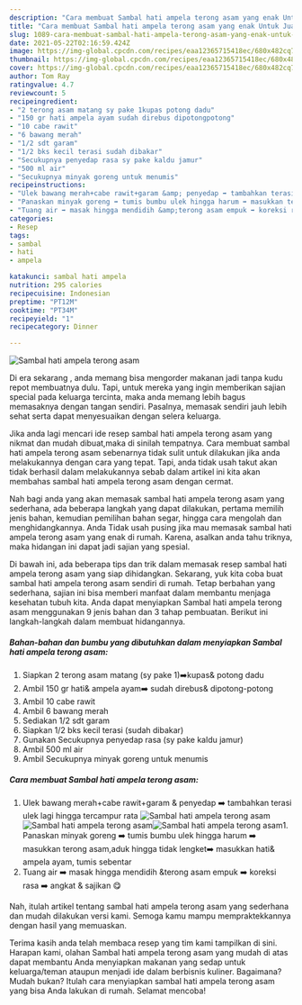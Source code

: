 ```yaml
---
description: "Cara membuat Sambal hati ampela terong asam yang enak Untuk Jualan"
title: "Cara membuat Sambal hati ampela terong asam yang enak Untuk Jualan"
slug: 1089-cara-membuat-sambal-hati-ampela-terong-asam-yang-enak-untuk-jualan
date: 2021-05-22T02:16:59.424Z
image: https://img-global.cpcdn.com/recipes/eaa12365715418ec/680x482cq70/sambal-hati-ampela-terong-asam-foto-resep-utama.jpg
thumbnail: https://img-global.cpcdn.com/recipes/eaa12365715418ec/680x482cq70/sambal-hati-ampela-terong-asam-foto-resep-utama.jpg
cover: https://img-global.cpcdn.com/recipes/eaa12365715418ec/680x482cq70/sambal-hati-ampela-terong-asam-foto-resep-utama.jpg
author: Tom Ray
ratingvalue: 4.7
reviewcount: 5
recipeingredient:
- "2 terong asam matang sy pake 1kupas potong dadu"
- "150 gr hati ampela ayam sudah direbus dipotongpotong"
- "10 cabe rawit"
- "6 bawang merah"
- "1/2 sdt garam"
- "1/2 bks kecil terasi sudah dibakar"
- "Secukupnya penyedap rasa sy pake kaldu jamur"
- "500 ml air"
- "Secukupnya minyak goreng untuk menumis"
recipeinstructions:
- "Ulek bawang merah+cabe rawit+garam &amp; penyedap ➡️ tambahkan terasi ulek lagi hingga tercampur rata"
- "Panaskan minyak goreng ➡️ tumis bumbu ulek hingga harum ➡️ masukkan terong asam,aduk hingga tidak lengket➡️ masukkan hati&amp; ampela ayam, tumis sebentar"
- "Tuang air ➡️ masak hingga mendidih &amp;terong asam empuk ➡️ koreksi rasa ➡️ angkat &amp; sajikan 😋"
categories:
- Resep
tags:
- sambal
- hati
- ampela

katakunci: sambal hati ampela 
nutrition: 295 calories
recipecuisine: Indonesian
preptime: "PT12M"
cooktime: "PT34M"
recipeyield: "1"
recipecategory: Dinner

---
```



![Sambal hati ampela terong asam](https://img-global.cpcdn.com/recipes/eaa12365715418ec/680x482cq70/sambal-hati-ampela-terong-asam-foto-resep-utama.jpg)

Di era  sekarang , anda memang bisa mengorder makanan jadi tanpa kudu repot membuatnya dulu. Tapi, untuk mereka yang ingin memberikan sajian special pada keluarga tercinta, maka anda memang lebih bagus memasaknya dengan tangan sendiri. Pasalnya, memasak sendiri jauh lebih sehat serta dapat menyesuaikan dengan selera keluarga.

Jika anda lagi mencari ide resep sambal hati ampela terong asam yang nikmat dan mudah dibuat,maka di sinilah tempatnya. Cara membuat sambal hati ampela terong asam  sebenarnya tidak sulit untuk dilakukan jika anda melakukannya dengan cara yang tepat. Tapi, anda tidak usah takut akan tidak berhasil dalam melakukannya 
sebab dalam artikel ini kita akan membahas sambal hati ampela terong asam dengan cermat.  



Nah bagi anda yang akan memasak sambal hati ampela terong asam yang sederhana, ada beberapa langkah yang dapat dilakukan, pertama memilih jenis bahan, kemudian pemilihan bahan segar, hingga cara mengolah dan menghidangkannya. Anda Tidak usah pusing jika mau memasak sambal hati ampela terong asam yang enak di rumah. Karena, asalkan anda  tahu triknya, maka hidangan ini dapat jadi sajian yang spesial.

Di bawah ini, ada beberapa tips dan trik dalam memasak resep sambal hati ampela terong asam yang siap dihidangkan. Sekarang, yuk kita coba buat sambal hati ampela terong asam sendiri di rumah. Tetap berbahan yang sederhana, sajian ini bisa memberi manfaat dalam membantu menjaga kesehatan tubuh kita. Anda dapat menyiapkan Sambal hati ampela terong asam menggunakan 9 jenis bahan dan 3 tahap pembuatan. Berikut ini langkah-langkah dalam membuat hidangannya.

<!--inarticleads1-->

##### Bahan-bahan dan bumbu yang dibutuhkan dalam menyiapkan Sambal hati ampela terong asam:

1. Siapkan 2 terong asam matang (sy pake 1)➡️kupas&amp; potong dadu
1. Ambil 150 gr hati&amp; ampela ayam➡️ sudah direbus&amp; dipotong-potong
1. Ambil 10 cabe rawit
1. Ambil 6 bawang merah
1. Sediakan 1/2 sdt garam
1. Siapkan 1/2 bks kecil terasi (sudah dibakar)
1. Gunakan Secukupnya penyedap rasa (sy pake kaldu jamur)
1. Ambil 500 ml air
1. Ambil Secukupnya minyak goreng untuk menumis




<!--inarticleads2-->

##### Cara membuat Sambal hati ampela terong asam:

1. Ulek bawang merah+cabe rawit+garam &amp; penyedap ➡️ tambahkan terasi ulek lagi hingga tercampur rata
<img src="https://img-global.cpcdn.com/steps/9b7ec3baa40e365c/160x128cq70/sambal-hati-ampela-terong-asam-langkah-memasak-1-foto.jpg" alt="Sambal hati ampela terong asam"><img src="https://img-global.cpcdn.com/steps/30ef58f72abfdfdd/160x128cq70/sambal-hati-ampela-terong-asam-langkah-memasak-1-foto.jpg" alt="Sambal hati ampela terong asam"><img src="https://img-global.cpcdn.com/steps/0006ddfbbfdd51d1/160x128cq70/sambal-hati-ampela-terong-asam-langkah-memasak-1-foto.jpg" alt="Sambal hati ampela terong asam">1. Panaskan minyak goreng ➡️ tumis bumbu ulek hingga harum ➡️ masukkan terong asam,aduk hingga tidak lengket➡️ masukkan hati&amp; ampela ayam, tumis sebentar
1. Tuang air ➡️ masak hingga mendidih &amp;terong asam empuk ➡️ koreksi rasa ➡️ angkat &amp; sajikan 😋




Nah, itulah artikel tentang  sambal hati ampela terong asam  yang sederhana dan mudah dilakukan versi kami. Semoga kamu mampu mempraktekkannya dengan hasil yang memuaskan. 

Terima kasih anda telah membaca resep yang tim kami tampilkan di sini. Harapan kami, olahan  Sambal hati ampela terong asam yang mudah di atas dapat membantu Anda menyiapkan makanan yang sedap untuk keluarga/teman ataupun menjadi ide dalam berbisnis kuliner. Bagaimana? Mudah bukan? Itulah cara menyiapkan sambal hati ampela terong asam yang bisa Anda lakukan di rumah. Selamat mencoba!

